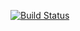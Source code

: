 [![Build Status](https://travis-ci.org/ericminio/learning-camel.svg?branch=master)](https://travis-ci.org/ericminio/learning-camel)